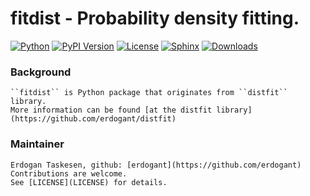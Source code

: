 # fitdist - Probability density fitting.

[![Python](https://img.shields.io/pypi/pyversions/fitdist)](https://img.shields.io/pypi/pyversions/fitdist)
[![PyPI Version](https://img.shields.io/pypi/v/fitdist)](https://pypi.org/project/fitdist/)
[![License](https://img.shields.io/badge/license-MIT-green.svg)](https://github.com/erdogant/fitdist/blob/master/LICENSE)
[![Sphinx](https://img.shields.io/badge/Sphinx-Docs-blue)](https://erdogant.github.io/distfit/)
[![Downloads](https://pepy.tech/badge/fitdist/week)](https://pepy.tech/project/fitdist/week)

### Background
	``fitdist`` is Python package that originates from ``distfit`` library.
	More information can be found [at the distfit library](https://github.com/erdogant/distfit)

### Maintainer
	Erdogan Taskesen, github: [erdogant](https://github.com/erdogant)
	Contributions are welcome.
	See [LICENSE](LICENSE) for details.
